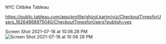 NYC Citibike Tableau 

https://public.tableau.com/app/profile/ghizol.karim/viz/CheckoutTimesforUsers_16264868975040/CheckoutTimesforUsers?publish=yes

Screen Shot 2021-07-16 at 10.06.28 PM![Screen Shot 2021-07-16 at 10 06 28 PM](https://user-images.githubusercontent.com/79559910/126022252-5df2d4fd-baec-4393-a0be-b49c0fcb3602.png)
